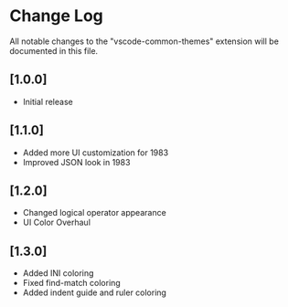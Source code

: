 # Change Log

All notable changes to the "vscode-common-themes" extension will be documented in this file.

<!-- Check [Keep a Changelog](http://keepachangelog.com/) for recommendations on how to structure this file.-->

## [1.0.0]

- Initial release

## [1.1.0]

- Added more UI customization for 1983
- Improved JSON look in 1983

## [1.2.0]

- Changed logical operator appearance
- UI Color Overhaul

## [1.3.0]

- Added INI coloring
- Fixed find-match coloring
- Added indent guide and ruler coloring